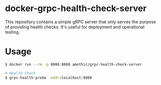 # docker-grpc-health-check-server

This repository contains a simple gRPC server that only serves the purpose of providing health checks.
It's useful for deployment and operational testing.

# Usage
```bash
$ docker run --rm -p 8080:8080 amothic/grpc-health-check-server

# Health Check
$ grpc-health-probe -addr=localhost:8080
```
